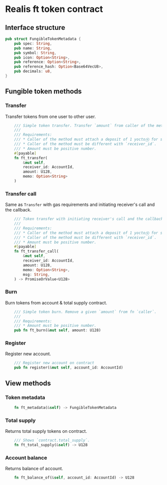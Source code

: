 # Realis ft token contract

## Interface structure

```rust
pub struct FungibleTokenMetadata {
    pub spec: String,
    pub name: String,
    pub symbol: String,
    pub icon: Option<String>,
    pub reference: Option<String>,
    pub reference_hash: Option<Base64VecU8>,
    pub decimals: u8,
}
```

## Fungible token methods

### Transfer
Transfer tokens from one user to other user. 

```rust
    /// Simple token transfer. Transfer `amount` from caller of the method to `receiver_id`.
    ///
    /// Requirements: 
    /// * Caller of the method must attach a deposit of 1 yoctoⓃ for security purposes.
    /// * Caller of the method must be different with `receiver_id`.
    /// * Amount must be positive number.
    #[payable]
    fn ft_transfer(
        &mut self,
        receiver_id: AccountId, 
        amount: U128, 
        memo: Option<String>
    )
```

### Transfer call

Same as `Transfer` with gas requirements and initiating receiver's call and the callback.

```rust
    /// Token transfer with initiating receiver's call and the callback. Transfer `amount` from caller of the method to `receiver_id` with prepaired gas limitation.
    ///
    /// Requirements:
    /// * Caller of the method must attach a deposit of 1 yoctoⓃ for security purposes.
    /// * Caller of the method must be different with `receiver_id`.
    /// * Amount must be positive number.
    #[payable]
    fn ft_transfer_call(
        &mut self,
        receiver_id: AccountId,
        amount: U128,
        memo: Option<String>,
        msg: String,
    ) -> PromiseOrValue<U128>
```

### Burn

Burn tokens from account & total supply contract.

```rust
    /// Simple token burn. Remove a given `amount` from fn `caller`.
    ///
    /// Requirements: 
    /// * Amount must be positive number.
    pub fn ft_burn(&mut self, amount: U128)
```

### Register 

Register new account. 

```rust 
    /// Register new account on contract
    pub fn register(&mut self, account_id: AccountId)
```

## View methods

### Token metadata

```rust
    fn ft_metadata(&self) -> FungibleTokenMetadata
```

### Total supply

Returns total supply tokens on contract.

```rust
    /// Shows `contract.total_supply`. 
    fn ft_total_supply(&self) -> U128
```

### Account balance

Returns balance of account.

```rust
    fn ft_balance_of(&self, account_id: AccountId) -> U128
```
